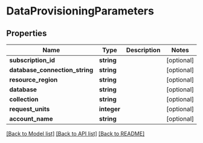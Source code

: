 # DataProvisioningParameters

## Properties
Name | Type | Description | Notes
------------ | ------------- | ------------- | -------------
**subscription_id** | **string** |  | [optional] 
**database_connection_string** | **string** |  | [optional] 
**resource_region** | **string** |  | [optional] 
**database** | **string** |  | [optional] 
**collection** | **string** |  | [optional] 
**request_units** | **integer** |  | [optional] 
**account_name** | **string** |  | [optional] 

[[Back to Model list]](../README.md#documentation-for-models) [[Back to API list]](../README.md#documentation-for-api-endpoints) [[Back to README]](../README.md)

